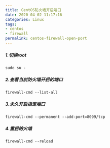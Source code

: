 ```yaml
---
title: CentOS防火墙开启端口
date: 2020-04-02 11:17:16
categories: Linux
tags:
- centos
- firewall
permalink: centos-firewall-open-port
---
```

##### 1.切换root
```shell
sudo su -
```
<!--more-->

##### 2.查看当前防火墙开启的端口
```shell
firewall-cmd --list-all
```

##### 3.永久开启指定端口
```shell
firewall-cmd --permanent --add-port=8099/tcp
```

##### 4.重启防火墙
```shell
firewall-cmd --reload
```

